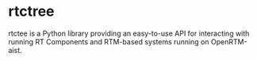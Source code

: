 
# rtctree

rtctee is a Python library providing an easy-to-use API for interacting
with running RT Components and RTM-based systems running on OpenRTM-aist.
